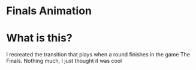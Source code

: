 # Finals Animation

# What is this?
I recreated the transition that plays when a round finishes in the game The Finals.
Nothing much, I just thought it was cool
